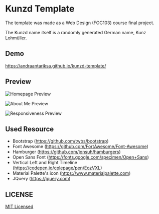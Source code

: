# Kunzd Template

The template was made as a Web Design (FOC103) course final project.

The Kunzd name itself is a randomly generated German name, Kunz Lohmüller.

## Demo

https://andraantariksa.github.io/kunzd-template/

## Preview

![Homepage Preview](https://i.imgur.com/qVVHV5D.png)

![About Me Preview](https://i.imgur.com/TFziizl.png)

![Responsiveness Preview](https://i.imgur.com/BZVWUBE.png)

## Used Resource

- Bootstrap (https://github.com/twbs/bootstrap)
- Font Awesome (https://github.com/FortAwesome/Font-Awesome)
- Hamburger (https://github.com/jonsuh/hamburgers)
- Open Sans Font (https://fonts.google.com/specimen/Open+Sans)
- Vertical Left and Right Timeline (https://codepen.io/cplepage/pen/EozVXL)
- Material Palette's icon (https://www.materialpalette.com)
- JQuery (https://jquery.com)

## LICENSE

[MIT Licensed](LICENSE)
